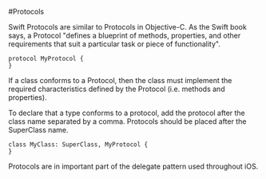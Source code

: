 #Protocols  

Swift Protocols are similar to Protocols in Objective-C. As the Swift book says, a Protocol "defines a blueprint of methods, properties, and other requirements that suit a particular task or piece of functionality".  

```
protocol MyProtocol {
}
```

If a class conforms to a Protocol, then the class must implement the required characteristics defined by the Protocol (i.e. methods and properties).  

To declare that a type conforms to a protocol, add the protocol after the class name separated by a comma. Protocols should be placed after the SuperClass name.  

```
class MyClass: SuperClass, MyProtocol {
}
```

Protocols are in important part of the delegate pattern used throughout iOS.
